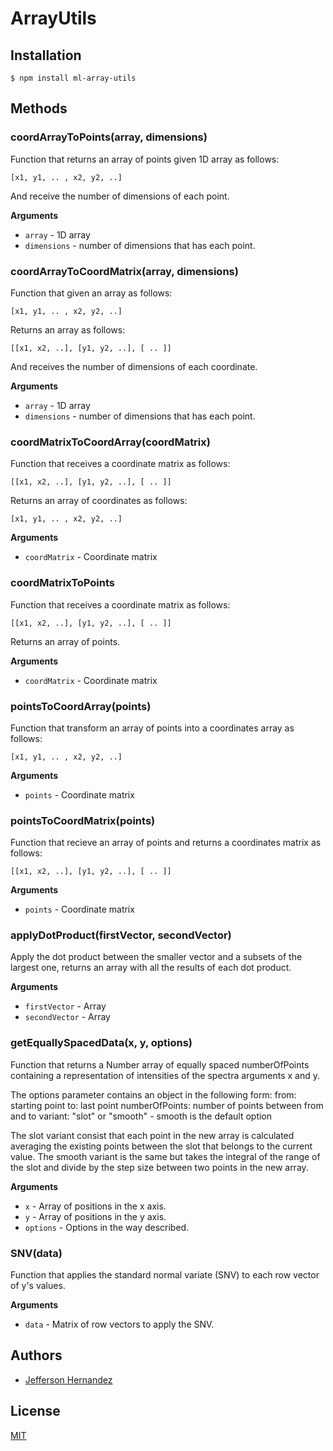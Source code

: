 # ArrayUtils

## Installation

`$ npm install ml-array-utils`

## Methods

### coordArrayToPoints(array, dimensions) 

Function that returns an array of points given 1D array as follows:

`[x1, y1, .. , x2, y2, ..]`

And receive the number of dimensions of each point.

__Arguments__

* `array` - 1D array
* `dimensions` - number of dimensions that has each point.

### coordArrayToCoordMatrix(array, dimensions) 

Function that given an array as follows:

`[x1, y1, .. , x2, y2, ..]`

Returns an array as follows:

`[[x1, x2, ..], [y1, y2, ..], [ .. ]]`

And receives the number of dimensions of each coordinate.

__Arguments__

* `array` - 1D array
* `dimensions` - number of dimensions that has each point.

### coordMatrixToCoordArray(coordMatrix)

Function that receives a coordinate matrix as follows:

`[[x1, x2, ..], [y1, y2, ..], [ .. ]]`

Returns an array of coordinates as follows:

`[x1, y1, .. , x2, y2, ..]`

__Arguments__

* `coordMatrix` - Coordinate matrix

### coordMatrixToPoints

Function that receives a coordinate matrix as follows:

`[[x1, x2, ..], [y1, y2, ..], [ .. ]]`

Returns an array of points.

__Arguments__

* `coordMatrix` - Coordinate matrix

### pointsToCoordArray(points)

Function that transform an array of points into a coordinates array as follows:

`[x1, y1, .. , x2, y2, ..]`

__Arguments__

* `points` - Coordinate matrix

### pointsToCoordMatrix(points)

Function that recieve an array of points and returns a coordinates matrix as follows:

`[[x1, x2, ..], [y1, y2, ..], [ .. ]]`

__Arguments__

* `points` - Coordinate matrix

### applyDotProduct(firstVector, secondVector)

Apply the dot product between the smaller vector and a subsets of the
largest one, returns an array with all the results of each dot product.

__Arguments__

* `firstVector` - Array
* `secondVector` - Array

### getEquallySpacedData(x, y, options)

Function that returns a Number array of equally spaced numberOfPoints
containing a representation of intensities of the spectra arguments x
and y.

The options parameter contains an object in the following form:
from: starting point
to: last point
numberOfPoints: number of points between from and to
variant: "slot" or "smooth" - smooth is the default option

The slot variant consist that each point in the new array is calculated
averaging the existing points between the slot that belongs to the current
value. The smooth variant is the same but takes the integral of the range
of the slot and divide by the step size between two points in the new array.

__Arguments__

* `x` - Array of positions in the x axis.
* `y` - Array of positions in the y axis.
* `options` - Options in the way described.

### SNV(data)

Function that applies the standard normal variate (SNV) to each row vector of y's
values.

__Arguments__

* `data` - Matrix of row vectors to apply the SNV.

## Authors

- [Jefferson Hernandez](https://github.com/JeffersonH44)

## License

  [MIT](./LICENSE)
  
